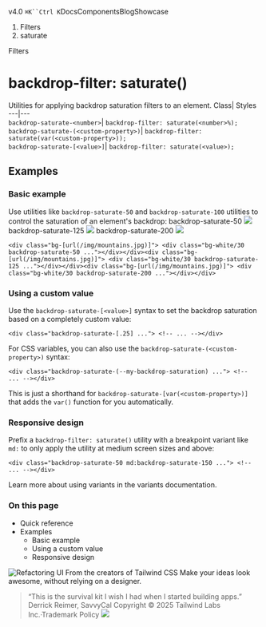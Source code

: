 v4.0
`⌘K``Ctrl K`DocsComponentsBlogShowcase
  1. Filters
  2. saturate


Filters
# backdrop-filter: saturate()
Utilities for applying backdrop saturation filters to an element.
Class| Styles  
---|---  
`backdrop-saturate-<number>`| `backdrop-filter: saturate(<number>%);`  
`backdrop-saturate-(<custom-property>)`| `backdrop-filter: saturate(var(<custom-property>));`  
`backdrop-saturate-[<value>]`| `backdrop-filter: saturate(<value>);`  
## Examples
### Basic example
Use utilities like `backdrop-saturate-50` and `backdrop-saturate-100` utilities to control the saturation of an element's backdrop:
backdrop-saturate-50
![](https://images.unsplash.com/photo-1554629947-334ff61d85dc?ixid=MnwxMjA3fDB8MHxwaG90by1wYWdlfHx8fGVufDB8fHx8&ixlib=rb-1.2.1&auto=format&fit=crop&w=1000&h=1000&q=90)
backdrop-saturate-125
![](https://images.unsplash.com/photo-1554629947-334ff61d85dc?ixid=MnwxMjA3fDB8MHxwaG90by1wYWdlfHx8fGVufDB8fHx8&ixlib=rb-1.2.1&auto=format&fit=crop&w=1000&h=1000&q=90)
backdrop-saturate-200
![](https://images.unsplash.com/photo-1554629947-334ff61d85dc?ixid=MnwxMjA3fDB8MHxwaG90by1wYWdlfHx8fGVufDB8fHx8&ixlib=rb-1.2.1&auto=format&fit=crop&w=1000&h=1000&q=90)
```
<div class="bg-[url(/img/mountains.jpg)]"> <div class="bg-white/30 backdrop-saturate-50 ..."></div></div><div class="bg-[url(/img/mountains.jpg)]"> <div class="bg-white/30 backdrop-saturate-125 ..."></div></div><div class="bg-[url(/img/mountains.jpg)]"> <div class="bg-white/30 backdrop-saturate-200 ..."></div></div>
```

### Using a custom value
Use the `backdrop-saturate-[<value>]` syntax to set the backdrop saturation based on a completely custom value:
```
<div class="backdrop-saturate-[.25] ..."> <!-- ... --></div>
```

For CSS variables, you can also use the `backdrop-saturate-(<custom-property>)` syntax:
```
<div class="backdrop-saturate-(--my-backdrop-saturation) ..."> <!-- ... --></div>
```

This is just a shorthand for `backdrop-saturate-[var(<custom-property>)]` that adds the `var()` function for you automatically.
### Responsive design
Prefix a `backdrop-filter: saturate()` utility with a breakpoint variant like `md:` to only apply the utility at medium screen sizes and above:
```
<div class="backdrop-saturate-50 md:backdrop-saturate-150 ..."> <!-- ... --></div>
```

Learn more about using variants in the variants documentation.
### On this page
  * Quick reference
  * Examples
    * Basic example
    * Using a custom value
    * Responsive design


![Refactoring UI](https://tailwindcss.com/_next/image?url=%2F_next%2Fstatic%2Fmedia%2Fbook-promo.27d91093.png&w=256&q=75)
From the creators of Tailwind CSS
Make your ideas look awesome, without relying on a designer.
> “This is the survival kit I wish I had when I started building apps.”
> Derrick Reimer, SavvyCal
Copyright © 2025 Tailwind Labs Inc.·Trademark Policy
![](https://cdn.usefathom.com/?h=https%3A%2F%2Ftailwindcss.com&p=%2Fdocs%2Fbackdrop-filter-saturate&r=&sid=PMFMDJGK&qs=%7B%7D&cid=90116595)
